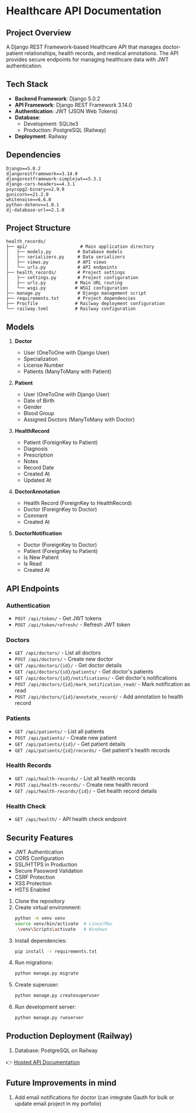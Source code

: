 # Healthcare API Documentation

## Project Overview
A Django REST Framework-based Healthcare API that manages doctor-patient relationships, health records, and medical annotations. The API provides secure endpoints for managing healthcare data with JWT authentication.

## Tech Stack
- **Backend Framework**: Django 5.0.2
- **API Framework**: Django REST Framework 3.14.0
- **Authentication**: JWT (JSON Web Tokens)
- **Database**: 
  - Development: SQLite3
  - Production: PostgreSQL (Railway)
- **Deployment**: Railway

## Dependencies
```
Django==5.0.2
djangorestframework==3.14.0
djangorestframework-simplejwt==5.3.1
django-cors-headers==4.3.1
psycopg2-binary==2.9.9
gunicorn==21.2.0
whitenoise==6.6.0
python-dotenv==1.0.1
dj-database-url==2.1.0
```

## Project Structure
```
health_records/
├── api/                    # Main application directory
│   ├── models.py          # Database models
│   ├── serializers.py     # Data serializers
│   ├── views.py           # API views
│   └── urls.py            # API endpoints
├── health_records/        # Project settings
│   ├── settings.py        # Project configuration
│   ├── urls.py           # Main URL routing
│   └── wsgi.py           # WSGI configuration
├── manage.py              # Django management script
├── requirements.txt       # Project dependencies
├── Procfile              # Railway deployment configuration
└── railway.toml          # Railway configuration
```

## Models
1. **Doctor**
   - User (OneToOne with Django User)
   - Specialization
   - License Number
   - Patients (ManyToMany with Patient)

2. **Patient**
   - User (OneToOne with Django User)
   - Date of Birth
   - Gender
   - Blood Group
   - Assigned Doctors (ManyToMany with Doctor)

3. **HealthRecord**
   - Patient (ForeignKey to Patient)
   - Diagnosis
   - Prescription
   - Notes
   - Record Date
   - Created At
   - Updated At

4. **DoctorAnnotation**
   - Health Record (ForeignKey to HealthRecord)
   - Doctor (ForeignKey to Doctor)
   - Comment
   - Created At

5. **DoctorNotification**
   - Doctor (ForeignKey to Doctor)
   - Patient (ForeignKey to Patient)
   - Is New Patient
   - Is Read
   - Created At

## API Endpoints

### Authentication
- `POST /api/token/` - Get JWT tokens
- `POST /api/token/refresh/` - Refresh JWT token

### Doctors
- `GET /api/doctors/` - List all doctors
- `POST /api/doctors/` - Create new doctor
- `GET /api/doctors/{id}/` - Get doctor details
- `GET /api/doctors/{id}/patients/` - Get doctor's patients
- `GET /api/doctors/{id}/notifications/` - Get doctor's notifications
- `POST /api/doctors/{id}/mark_notification_read/` - Mark notification as read
- `POST /api/doctors/{id}/annotate_record/` - Add annotation to health record

### Patients
- `GET /api/patients/` - List all patients
- `POST /api/patients/` - Create new patient
- `GET /api/patients/{id}/` - Get patient details
- `GET /api/patients/{id}/records/` - Get patient's health records

### Health Records
- `GET /api/health-records/` - List all health records
- `POST /api/health-records/` - Create new health record
- `GET /api/health-records/{id}/` - Get health record details

### Health Check
- `GET /api/health/` - API health check endpoint

## Security Features
- JWT Authentication
- CORS Configuration
- SSL/HTTPS in Production
- Secure Password Validation
- CSRF Protection
- XSS Protection
- HSTS Enabled

1. Clone the repository
2. Create virtual environment:
   ```bash
   python -m venv venv
   source venv/bin/activate  # Linux/Mac
   .\venv\Scripts\activate   # Windows
   ```
3. Install dependencies:
   ```bash
   pip install -r requirements.txt
   ```
4. Run migrations:
   ```bash
   python manage.py migrate
   ```
5. Create superuser:
   ```bash
   python manage.py createsuperuser
   ```
6. Run development server:
   ```bash
   python manage.py runserver
   ```

## Production Deployment (Railway)
1. Database: PostgreSQL on Railway

👉 [Hosted API Documentation](https://docs.google.com/document/d/1qvkRlQdMK_NVqnP8O6Dy-wbPF8nd0U27bByRjDVO5iY/edit?tab=t.0)


## Future Improvements in mind
1. Add email notifications for doctor (can integrate Gauth for bulk or update email project in my porfolio)

